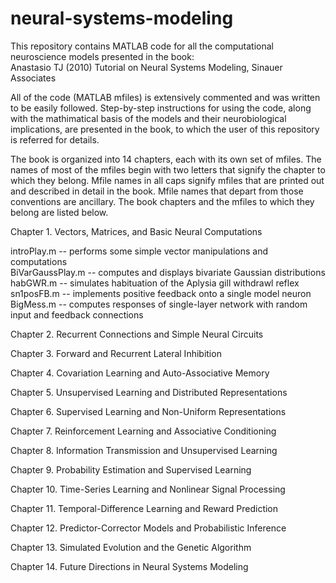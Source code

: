 # neural-systems-modeling
This repository contains MATLAB code for all the computational neuroscience models presented in the book:  
Anastasio TJ (2010) Tutorial on Neural Systems Modeling, Sinauer Associates

All of the code (MATLAB mfiles) is extensively commented and was written to be easily followed. Step-by-step instructions for using the code, along with the mathimatical basis of the models and their neurobiological implications, are presented in the book, to which the user of this repository is referred for details.    

The book is organized into 14 chapters, each with its own set of mfiles. The names of most of the mfiles begin with two letters that signify the chapter to which they belong. Mfile names in all caps signify mfiles that are printed out and described in detail in the book. Mfile names that depart from those conventions are ancillary. The book chapters and the mfiles to which they belong are listed below.   

Chapter 1. Vectors, Matrices, and Basic Neural Computations  

introPlay.m -- performs some simple vector manipulations and computations  
BiVarGaussPlay.m -- computes and displays bivariate Gaussian distributions  
habGWR.m -- simulates habituation of the Aplysia gill withdrawl reflex  
sn1posFB.m -- implements positive feedback onto a single model neuron  
BigMess.m -- computes responses of single-layer network with random input and feedback connections


  
Chapter 2. Recurrent Connections and Simple Neural Circuits

Chapter 3. Forward and Recurrent Lateral Inhibition

Chapter 4. Covariation Learning and Auto-Associative Memory

Chapter 5. Unsupervised Learning and Distributed Representations

Chapter 6. Supervised Learning and Non-Uniform Representations

Chapter 7. Reinforcement Learning and Associative Conditioning

Chapter 8. Information Transmission and Unsupervised Learning

Chapter 9. Probability Estimation and Supervised Learning

Chapter 10. Time-Series Learning and Nonlinear Signal Processing

Chapter 11. Temporal-Difference Learning and Reward Prediction

Chapter 12. Predictor-Corrector Models and Probabilistic Inference

Chapter 13. Simulated Evolution and the Genetic Algorithm

Chapter 14. Future Directions in Neural Systems Modeling







